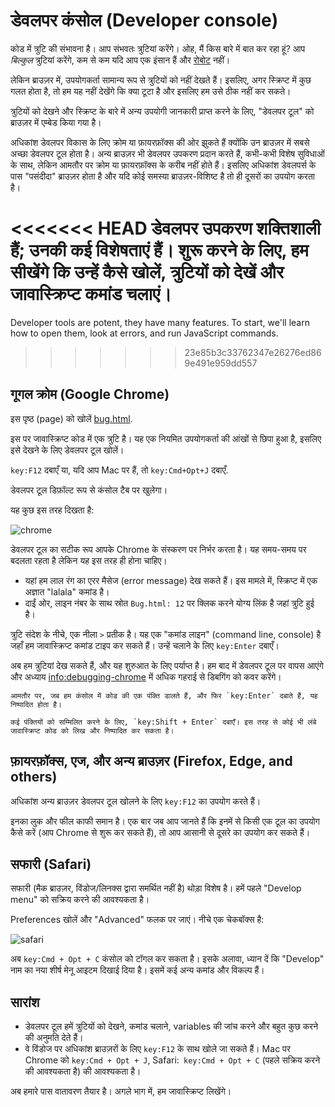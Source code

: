 # डेवलपर कंसोल (Developer console)

कोड में त्रुटि की संभावना है। आप संभवतः त्रुटियां करेंगे। ओह, मैं किस बारे में बात कर रहा हूं? आप *बिल्कुल* त्रुटियां करेंगे, कम से कम यदि आप एक इंसान हैं और [रोबोट](https://en.wikipedia.org/wiki/Bender_(Futurama)) नहीं।

लेकिन ब्राउज़र में, उपयोगकर्ता सामान्य रूप से त्रुटियों को नहीं देखते हैं। इसलिए, अगर स्क्रिप्ट में कुछ गलत होता है, तो हम यह नहीं देखेंगे कि क्या टूटा है और इसलिए हम उसे ठीक नहीं कर सकते।

त्रुटियों को देखने और स्क्रिप्ट के बारे में अन्य उपयोगी जानकारी प्राप्त करने के लिए, "डेवलपर टूल" को ब्राउज़र में एम्बेड किया गया है।

अधिकांश डेवलपर विकास के लिए क्रोम या फ़ायरफ़ॉक्स की ओर झुकते हैं क्योंकि उन ब्राउज़र में सबसे अच्छा डेवलपर टूल होता है। अन्य ब्राउज़र भी डेवलपर उपकरण प्रदान करते हैं, कभी-कभी विशेष सुविधाओं के साथ, लेकिन आमतौर पर क्रोम या फ़ायरफ़ॉक्स के करीब नहीं होते हैं। इसलिए अधिकांश डेवलपर्स के पास "पसंदीदा" ब्राउज़र होता है और यदि कोई समस्या ब्राउज़र-विशिष्ट है तो ही दूसरों का उपयोग करता है।

<<<<<<< HEAD
डेवलपर उपकरण शक्तिशाली हैं; उनकी कई विशेषताएं हैं। शुरू करने के लिए, हम सीखेंगे कि उन्हें कैसे खोलें, त्रुटियों को देखें और जावास्क्रिप्ट कमांड चलाएं।
=======
Developer tools are potent, they have many features. To start, we'll learn how to open them, look at errors, and run JavaScript commands.
>>>>>>> 23e85b3c33762347e26276ed869e491e959dd557

## गूगल क्रोम (Google Chrome)

इस पृष्ठ (page) को खोलें [bug.html](bug.html).

इस पर जावास्क्रिप्ट कोड में एक त्रुटि है। यह एक नियमित उपयोगकर्ता की आंखों से छिपा हुआ है, इसलिए इसे देखने के लिए डेवलपर टूल खोलें।

`key:F12` दबाएँ या, यदि आप Mac पर हैं, तो `key:Cmd+Opt+J` दबाएँ.

डेवलपर टूल डिफ़ॉल्ट रूप से कंसोल टैब पर खुलेगा।

यह कुछ इस तरह दिखता है:

![chrome](chrome.png)

डेवलपर टूल का सटीक रूप आपके Chrome के संस्करण पर निर्भर करता है। यह समय-समय पर बदलता रहता है लेकिन यह इस तरह ही होना चाहिए।

- यहां हम लाल रंग का एरर मैसेज (error message) देख सकते हैं। इस मामले में, स्क्रिप्ट में एक अज्ञात "lalala" कमांड है।
- दाईं ओर, लाइन नंबर के साथ स्रोत `Bug.html: 12` पर क्लिक करने योग्य लिंक है जहां त्रुटि हुई है।

त्रुटि संदेश के नीचे, एक नीला `>` प्रतीक है। यह एक "कमांड लाइन" (command line, console) है जहाँ हम जावास्क्रिप्ट कमांड टाइप कर सकते हैं। उन्हें चलाने के लिए `key:Enter` दबाएँ।

अब हम त्रुटियां देख सकते हैं, और यह शुरुआत के लिए पर्याप्त है। हम बाद में डेवलपर टूल पर वापस आएंगे और अध्याय <info:debugging-chrome> में अधिक गहराई से डिबगिंग को कवर करेंगे।

```smart header="Multi-line input"
आमतौर पर, जब हम कंसोल में कोड की एक पंक्ति डालते हैं, और फिर `key:Enter` दबाते हैं, यह निष्पादित होता है।

कई पंक्तियों को सम्मिलित करने के लिए, `key:Shift + Enter` दबाएँ। इस तरह से कोई भी लंबे जावास्क्रिप्ट कोड को लिख और निष्पादित कर सकता है।
```

## फ़ायरफ़ॉक्स, एज, और अन्य ब्राउज़र (Firefox, Edge, and others)

अधिकांश अन्य ब्राउज़र डेवलपर टूल खोलने के लिए `key:F12` का उपयोग करते हैं।

इनका लुक और फील काफी समान है। एक बार जब आप जानते हैं कि इनमें से किसी एक टूल का उपयोग कैसे करें (आप Chrome से शुरू कर सकते हैं), तो आप आसानी से दूसरे का उपयोग कर सकते हैं।

## सफारी (Safari)

सफारी (मैक ब्राउज़र, विंडोज/लिनक्स द्वारा समर्थित नहीं है) थोड़ा विशेष है। हमें पहले "Develop menu" को सक्रिय करने की आवश्यकता है।

Preferences खोलें और "Advanced" फलक पर जाएं। नीचे एक चेकबॉक्स है:

![safari](safari.png)

अब `key:Cmd + Opt + C` कंसोल को टॉगल कर सकता है। इसके अलावा, ध्यान दें कि "Develop" नाम का नया शीर्ष मेनू आइटम दिखाई दिया है। इसमें कई अन्य कमांड और विकल्प हैं।

## सारांश

- डेवलपर टूल हमें त्रुटियों को देखने, कमांड चलाने, variables की जांच करने और बहुत कुछ करने की अनुमति देते हैं।
- वे विंडोज पर अधिकांश ब्राउज़रों के लिए `key:F12` के साथ खोले जा सकते हैं। Mac पर Chrome को `key:Cmd + Opt + J`, Safari:` key:Cmd + Opt + C` (पहले सक्रिय करने की आवश्यकता है) की आवश्यकता है।

अब हमारे पास वातावरण तैयार है। अगले भाग में, हम जावास्क्रिप्ट लिखेंगे।
